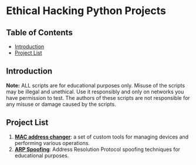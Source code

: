 # Ethical Hacking Python Projects



## Table of Contents

- [Introduction](#introduction)
- [Project List](#project-list)

## Introduction

**Note:** ALL scripts are for educational purposes only. Misuse of the scripts may be illegal and unethical. Use it responsibly and only on networks you have permission to test. The authors of these scripts are not responsible for any misuse or damage caused by the scripts. 


## Project List

1. **[MAC address changer](https://github.com/alphaKilowhisKEY/hacking/tree/master/mac_address_changer)**: a set of custom tools for managing devices and performing various operations.
2. **[ARP Spoofing]()**: Address Resolution Protocol spoofing techniques for educational purposes.